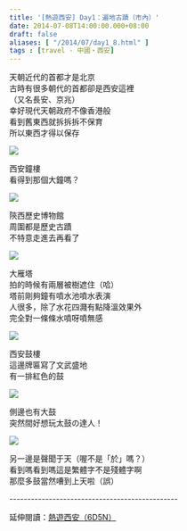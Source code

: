 ```yaml
---
title: '[熱遊西安] Day1：遍地古蹟（市內）'
date: 2014-07-08T14:00:00.000+08:00
draft: false
aliases: [ "/2014/07/day1_8.html" ]
tags : [travel - 中國・西安]
---
```


天朝近代的首都才是北京  
古時有很多朝代的首都卻是西安這裡  
（又名長安、京兆）  
幸好現代天朝政府不像香港般  
看到舊東西就拆拆拆不保育  
所以東西才得以保存  

[![](https://3.bp.blogspot.com/-BkzcIEYm27s/XEM1oPjB33I/AAAAAAAAF3U/0933R8aM7TMaEcoCHHEmP9b2NroGFy0YwCLcBGAs/s640/14585900835_307d44b453_z.jpg)](https://3.bp.blogspot.com/-BkzcIEYm27s/XEM1oPjB33I/AAAAAAAAF3U/0933R8aM7TMaEcoCHHEmP9b2NroGFy0YwCLcBGAs/s1600/14585900835_307d44b453_z.jpg)

西安鐘樓  
看得到那個大鐘嗎？  

[![](https://3.bp.blogspot.com/-Lu-Obb_ddPM/XEM1txQ65KI/AAAAAAAAF3c/pG4jg_w3mYUMBP9fkwoMQH-nei7UUbJOQCLcBGAs/s640/14585901275_dbeab03e67_z.jpg)](https://3.bp.blogspot.com/-Lu-Obb_ddPM/XEM1txQ65KI/AAAAAAAAF3c/pG4jg_w3mYUMBP9fkwoMQH-nei7UUbJOQCLcBGAs/s1600/14585901275_dbeab03e67_z.jpg)

陝西歷史博物館  
周圍都是歷史古蹟  
不特意走進去再看了  

[![](https://1.bp.blogspot.com/-4-RvAWtih6g/XEM11AOTRUI/AAAAAAAAF3g/RkZnmwaQuD849IF5DIxhfZxQLtdzvVFnQCLcBGAs/s640/14585901875_9796db7fba_z.jpg)](https://1.bp.blogspot.com/-4-RvAWtih6g/XEM11AOTRUI/AAAAAAAAF3g/RkZnmwaQuD849IF5DIxhfZxQLtdzvVFnQCLcBGAs/s1600/14585901875_9796db7fba_z.jpg)

大雁塔  
拍的時候有兩層被樹遮住（哈）  
塔前剛夠鐘有噴水池噴水表演  
人很多，除了水花四濺有點降溫效果外  
完全對一條條水噴呀噴無感  

[![](https://4.bp.blogspot.com/-2_b78wHwlxg/XEM153yQEVI/AAAAAAAAF3o/ierp5oOuJl8LmSpaZy6nmN1L_uTgO0_5ACLcBGAs/s640/14399252580_53b829a41b_z.jpg)](https://4.bp.blogspot.com/-2_b78wHwlxg/XEM153yQEVI/AAAAAAAAF3o/ierp5oOuJl8LmSpaZy6nmN1L_uTgO0_5ACLcBGAs/s1600/14399252580_53b829a41b_z.jpg)

西安鼓樓  
這邊牌匾寫了文武盛地  
有一排紅色的鼓  

[![](https://1.bp.blogspot.com/-7GWa2FZO2f4/XEM2B-Fck0I/AAAAAAAAF3w/S5pIoSQa3pMC3RXV3iSNf-lAI6VHJuliQCLcBGAs/s640/14399254600_e6ec8c8278_z.jpg)](https://1.bp.blogspot.com/-7GWa2FZO2f4/XEM2B-Fck0I/AAAAAAAAF3w/S5pIoSQa3pMC3RXV3iSNf-lAI6VHJuliQCLcBGAs/s1600/14399254600_e6ec8c8278_z.jpg)

側邊也有大鼓  
突然間好想玩太鼓の達人！  

[![](https://3.bp.blogspot.com/-iWHydGy15mI/XEM2LGyk9OI/AAAAAAAAF34/3hwIFYCzyCo7dRduc6AMAWx2PMxYZbswgCLcBGAs/s640/14584070314_47ab119b0e_z.jpg)](https://3.bp.blogspot.com/-iWHydGy15mI/XEM2LGyk9OI/AAAAAAAAF34/3hwIFYCzyCo7dRduc6AMAWx2PMxYZbswgCLcBGAs/s1600/14584070314_47ab119b0e_z.jpg)

另一邊是聲聞于天（喔不是「於」嗎？）  
看到嗎看到嗎這是繁體字不是殘體字啊  
那麼多鼓當然嘈到上天啦（誤）  
  
\-----------------------------------------------  
  
延伸閱讀：[熱遊西安（6D5N）](http://www.hidie.net/2014/08/6d5n.html)